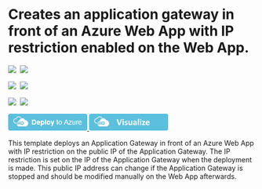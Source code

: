 # Creates an application gateway in front of an Azure Web App with IP restriction enabled on the Web App.

<IMG SRC="https://azurequickstartsservice.blob.core.windows.net/badges/201-application-gateway-webapp-iprestriction/PublicLastTestDate.svg" />&nbsp;
<IMG SRC="https://azurequickstartsservice.blob.core.windows.net/badges/201-application-gateway-webapp-iprestriction/PublicDeployment.svg" />&nbsp;

<IMG SRC="https://azurequickstartsservice.blob.core.windows.net/badges/201-application-gateway-webapp-iprestriction/FairfaxLastTestDate.svg" />&nbsp;
<IMG SRC="https://azurequickstartsservice.blob.core.windows.net/badges/201-application-gateway-webapp-iprestriction/FairfaxDeployment.svg" />&nbsp;

<IMG SRC="https://azurequickstartsservice.blob.core.windows.net/badges/201-application-gateway-webapp-iprestriction/BestPracticeResult.svg" />&nbsp;
<IMG SRC="https://azurequickstartsservice.blob.core.windows.net/badges/201-application-gateway-webapp-iprestriction/CredScanResult.svg" />&nbsp;

<a href="https://portal.azure.com/#create/Microsoft.Template/uri/https%3A%2F%2Fraw.githubusercontent.com%2FAzure%2Fazure-quickstart-templates%2Fmaster%2F201-application-gateway-webapp-iprestriction%2Fazuredeploy.json" target="_blank">
    <img src="https://raw.githubusercontent.com/Azure/azure-quickstart-templates/master/1-CONTRIBUTION-GUIDE/images/deploytoazure.png"/>
</a>
<a href="http://armviz.io/#/?load=https%3A%2F%2Fraw.githubusercontent.com%2FAzure%2Fazure-quickstart-templates%2Fmaster%2F201-application-gateway-webapp-iprestriction%2Fazuredeploy.json" target="_blank">
    <img src="https://raw.githubusercontent.com/Azure/azure-quickstart-templates/master/1-CONTRIBUTION-GUIDE/images/visualizebutton.png"/>
</a>

This template deploys an Application Gateway in front of an Azure Web App with IP restriction on the public IP of the Application Gateway. The IP restriction is set on the IP of the Application Gateway when the deployment is made. This public IP address can change if the Application Gateway is stopped and should be modified manually on the Web App afterwards.

